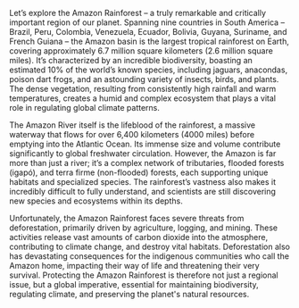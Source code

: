 Let’s explore the Amazon Rainforest – a truly remarkable and critically important region of our planet. Spanning nine countries in South America – Brazil, Peru, Colombia, Venezuela, Ecuador, Bolivia, Guyana, Suriname, and French Guiana – the Amazon basin is the largest tropical rainforest on Earth, covering approximately 6.7 million square kilometers (2.6 million square miles). It’s characterized by an incredible biodiversity, boasting an estimated 10% of the world’s known species, including jaguars, anacondas, poison dart frogs, and an astounding variety of insects, birds, and plants. The dense vegetation, resulting from consistently high rainfall and warm temperatures, creates a humid and complex ecosystem that plays a vital role in regulating global climate patterns.

The Amazon River itself is the lifeblood of the rainforest, a massive waterway that flows for over 6,400 kilometers (4000 miles) before emptying into the Atlantic Ocean. Its immense size and volume contribute significantly to global freshwater circulation. However, the Amazon is far more than just a river; it’s a complex network of tributaries, flooded forests (igapó), and terra firme (non-flooded) forests, each supporting unique habitats and specialized species. The rainforest’s vastness also makes it incredibly difficult to fully understand, and scientists are still discovering new species and ecosystems within its depths.

Unfortunately, the Amazon Rainforest faces severe threats from deforestation, primarily driven by agriculture, logging, and mining. These activities release vast amounts of carbon dioxide into the atmosphere, contributing to climate change, and destroy vital habitats. Deforestation also has devastating consequences for the indigenous communities who call the Amazon home, impacting their way of life and threatening their very survival. Protecting the Amazon Rainforest is therefore not just a regional issue, but a global imperative, essential for maintaining biodiversity, regulating climate, and preserving the planet's natural resources.